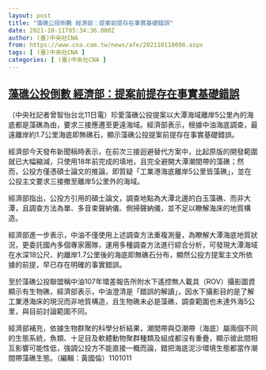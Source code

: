 ```yaml
---
layout: post
title: "藻礁公投倒數 經濟部：提案前提存在事實基礎錯誤"
date: 2021-10-11T05:34:36.000Z
author: (臺)中央社CNA
from: https://www.cna.com.tw/news/afe/202110110098.aspx
tags: [ (臺)中央社CNA ]
categories: [ (臺)中央社CNA ]
---
```

<!--1633930476000-->
[藻礁公投倒數 經濟部：提案前提存在事實基礎錯誤](https://www.cna.com.tw/news/afe/202110110098.aspx)
------

<div>
<div></div><div><p>（中央社記者曾智怡台北11日電）珍愛藻礁公投提案以大潭海域離岸5公里內的海底都是藻礁為由，要求三接應遷至更遠海域。經濟部表示，根據中油海底調查，最遠離岸約1.7公里海底即無礁石，顯示藻礁公投提案前提存在事實基礎錯誤。</p><p>經濟部今天發布新聞稿時表示，在前次三接迴避替代方案中，比起原版的開發範圍就已大幅縮減，只使用18年前完成的填地，且完全避開大潭潮間帶的藻礁；然而，公投方僅憑碩士論文的推論，即質疑「工業港海底離岸5公里皆藻礁」，並在公投主文要求三接撤至離岸5公里外的海域。</p><p>經濟部指出，公投方引用的碩士論文，調查地點為大潭北邊的白玉藻礁、而非大潭，且調查方法為單、多音束聲納儀、側掃聲納儀，並不足以瞭解海床的地質構造。</p><p>經濟部進一步表示，中油不僅使用上述調查方法重複測量，為瞭解大潭海底地質狀況，更委託國內多個專家團隊，運用多種調查方法進行綜合分析，可發現大潭海域在水深18公尺、約離岸1.7公里後的海底即無礁石分布，顯然公投方提案主文所依據的前提，早已存在明確的事實錯誤。</p><p>至於藻礁公投聯盟稱中油107年環差報告所附水下遙控無人載具（ROV）攝影圖資顯示有生物礁，經濟部表示，中油澄清是「錯誤的解讀」，因水下攝影目的是了解工業港海床的現況而非地質構造，且生物礁未必是藻礁，調查範圍也未達外海5公里，與目前討論範圍不同。</p><p>經濟部補充，依據生物群聚的科學分析結果，潮間帶與亞潮帶（海底）屬兩個不同的生態系統，魚類、十足目及軟體動物聚群種類及組成都沒有重疊，顯示彼此間相互影響可能性低，強調公投方不能直接一概而論，錯把海底泥沙環境生態都當作潮間帶藻礁生態。（編輯：黃國倫）1101011</p></div>
</div>
